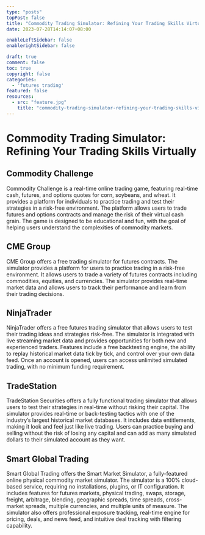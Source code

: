 ```yaml
---
type: "posts"
topPost: false
title: "Commodity Trading Simulator: Refining Your Trading Skills Virtually"
date: 2023-07-28T14:14:07+08:00

enableLeftSidebar: false
enablerightSidebar: false

draft: true
comment: false
toc: true
copyright: false
categories: 
  - 'futures trading'
featured: false
resources: 
  - src: "feature.jpg"
    title: "commodity-trading-simulator-refining-your-trading-skills-virtually"
---
```


# Commodity Trading Simulator: Refining Your Trading Skills Virtually

## Commodity Challenge

Commodity Challenge is a real-time online trading game, featuring real-time cash, futures, and options quotes for corn, soybeans, and wheat. It provides a platform for individuals to practice trading and test their strategies in a risk-free environment. The platform allows users to trade futures and options contracts and manage the risk of their virtual cash grain. The game is designed to be educational and fun, with the goal of helping users understand the complexities of commodity markets.

## CME Group

CME Group offers a free trading simulator for futures contracts. The simulator provides a platform for users to practice trading in a risk-free environment. It allows users to trade a variety of futures contracts including commodities, equities, and currencies. The simulator provides real-time market data and allows users to track their performance and learn from their trading decisions.

## NinjaTrader

NinjaTrader offers a free futures trading simulator that allows users to test their trading ideas and strategies risk-free. The simulator is integrated with live streaming market data and provides opportunities for both new and experienced traders. Features include a free backtesting engine, the ability to replay historical market data tick by tick, and control over your own data feed. Once an account is opened, users can access unlimited simulated trading, with no minimum funding requirement.

## TradeStation

TradeStation Securities offers a fully functional trading simulator that allows users to test their strategies in real-time without risking their capital. The simulator provides real-time or back-testing tactics with one of the industry’s largest historical market databases. It includes data entitlements, making it look and feel just like live trading. Users can practice buying and selling without the risk of losing any capital and can add as many simulated dollars to their simulated account as they want.

## Smart Global Trading

Smart Global Trading offers the Smart Market Simulator, a fully-featured online physical commodity market simulator. The simulator is a 100% cloud-based service, requiring no installations, plugins, or IT configuration. It includes features for futures markets, physical trading, swaps, storage, freight, arbitrage, blending, geographic spreads, time spreads, cross-market spreads, multiple currencies, and multiple units of measure. The simulator also offers professional exposure tracking, real-time engine for pricing, deals, and news feed, and intuitive deal tracking with filtering capability.
